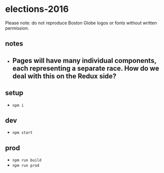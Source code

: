# elections-2016

Please note: do not reproduce Boston Globe logos or fonts without written permission.

## notes

- Pages will have many individual components, each representing a separate race. How do we deal with this on the Redux side?
  - 

## setup

- `npm i`

## dev

- `npm start`

## prod

- `npm run build`
- `npm run prod`

